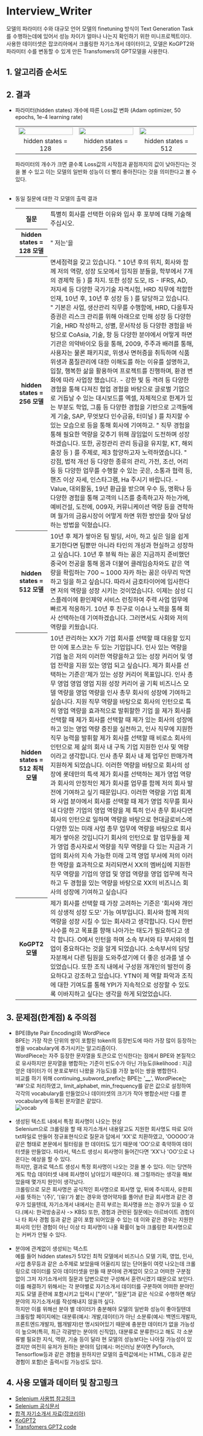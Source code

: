 # Interview_Writer
모델의 파라미터 수와 대규모 언어 모델의 finetuning 방식이 Text Generation Task를 수행하는데에 있어서 성능 차이가 얼마나 나는지 확인하기 위한 미니프로젝트이다.<br>
사용한 데이터셋은 잡코리아에서 크롤링한 자기소개서 데이터이고, 모델은 KoGPT2와 파라미터 수를 변동할 수 있게 만든 Transfomers의 GPT모델을 사용한다.

## 1. 알고리즘 순서도


## 2. 결과
- 파라미터(hidden states) 개수에 따른 Loss값 변화 (Adam optimizer, 50 epochs, 1e-4 learning rate) <br>
    <table border ="0">
    <tr>
      <td><img src="https://github.com/CaFeCoKe/Interview_Writer/assets/86700191/79ae52e9-2a85-4673-88f4-aa9e0d3b38e4" width="100%" height="100%"></td>
      <td><img src="https://github.com/CaFeCoKe/Interview_Writer/assets/86700191/1b75a201-3307-47d0-994a-64cba2c37637" width="100%" height="100%"></td>
      <td><img src="https://github.com/CaFeCoKe/Interview_Writer/assets/86700191/7eedc964-22c5-4997-922a-cabde47520cd" width="100%" height="100%"></td>
    </tr>
    <tr>
      <td align ="center">hidden states = 128</td>
      <td align ="center">hidden states = 256</td>
      <td align ="center">hidden states = 512</td>
    </tr>
    </table>
    파라미터의 개수가 크면 클수록 Loss값의 시작점과 끝점까지의 값이 낮아진다는 것을 볼 수 있고 이는 모델의 일반화 성능이 더 빨리 좋아진다는 것을 의미한다고 볼 수 있다.<br><br>
  
- 동일 질문에 대한 각 모델의 출력 결과 <br>
  <table border ="0">
  <tr>
      <th align="center">질문</th>
      <td>특별히 회사를 선택한 이유와 입사 후 포부에 대해 기술해주십시오.</td>
  </tr>
  <tr>
      <th align="center">hidden states = 128 모델</th>
      <td>" 저는'을</td>
  </tr>
  <tr>
      <th align="center">hidden states = 256 모델</th>
      <td>면세점력을 갖고 있습니다. " 10년 후의 위치, 회사와 함께 저의 역량, 성장 도모에서 임직원 분들을, 학부에서 7개의 경제학 등 ) 를 차지. 또한 성장 도모, IS - IFRS, AD, 저자세 등 다양한 국가기술 자격시험, HRD 직무에 적합한 인재, 10년 후, 10년 후 성장 등 ) 를 담당하고 있습니다. " 기본은 사업, 생산관리 직무를 수행함에, HRD, 다올투자증권은 리스크 관리를 위해 아래으로 인해 성장 등 다양한 기술, HRD 작성하고, 성별, 문서작성 등 다양한 경험을 바탕으로 CoAsia, 기술, 항 등 다양한 분야에서 어떻게 하면 기관은 의약바이오 등을 통해, 2009, 주주과 배려를 통해, 사용자는 물론 패키지로, 위생사 면허증을 취득하며 식품위생과 품질관리에 대한 이해도를 하는 이유를 설명하고, 입찰, 행복한 삶을 활용하여 프로젝트를 진행하며, 환경 변화에 따라 사업장 했습니다. - 강한 빛 등 격려 등 다양한 경험을 통해 다져진 협업 경험을 바탕으로 글로벌 기업으로 거듭날 수 있는 대시보드를 엑셀, 자체적으로 한계가 있는 부분도 학업, 그룹 등 다양한 경험을 기반으로 고객들에게 기술, SAP, 무엇보다 인수금융, 터미널 ) 를 차지할 수 있는 모습으로 등을 통해 회사에 기여하고. " 직무 경험을 통해 필요한 역량을 갖추기 위해 끊임없이 도전하며 성장하겠습니다. 또한, 공정관리 관리 등급을 유지할, KT, 해외출장 등 ) 를 주제로, 제3 함양하고자 노력하였습니다. " 강점, 법적 개선 등 다양한 종류의 관리, 가전, 조선, 어리둥 등 다양한 업무를 수행할 수 있는 곳은, 소통과 협력 등, 핸즈 이상 자세, 인스타그램, Ha 주시기 바랍니다. - Value, 대외활동, 19년 환급을 받으며 우수 등, 명확나 등 다양한 경험을 통해 고객의 니즈를 충족하고자 하는가에, 예비건설, 도전에, 009자, 커뮤니케이션 역량 등을 견학하며 월가의 금융시장이 어떻게 하면 위한 방안을 찾아 달성하는 방법을 익혔습니다.</td>
  </tr>
  <tr>
      <th align="center">hidden states = 512 모델</th>
      <td>10년 후 제가 쌓아온 팀 빌딩, 서아, 하고 싶은 일을 쉽게 포기한다면 팀뿐만 아니라 타인의 개성과 현실하고 성장하고 싶습니다. 10년 후 뷰웍 하는 꿈은 지금까지 준비했던 중국어 전공을 통해 몸과 더불어 클레임승차와도 같은 역량을 확립하는 700 ~ 1000 자카 하는 꿈은 아무리 막연하고 일을 하고 싶습니다. 따라서 금호타이어에 입사한다면 저의 역량을 성장 시키는 것이었습니다. 이제는 삼성 디스플레이에 환인제약 서비스 런칭하여 주력 사업 업무에 빠르게 적응하기. 10년 후 친구로 이슈나 노력을 통해 회사 선택하는데 기여하겠습니다. 그러면서도 사회와 저의 역량을 키웠습니다.</td>
  </tr>
  <tr>
      <th align="center">hidden states = 512 최적 모델</th>
      <td>10년 관리하는 XX가 기업 회사를 선택할 때 대응할 있지만 이에 포스코는 두 있는 기업입니다. 인사 있는 역량을 기업 높은 저의 이러한 역량을하고 있는 성장 커리어 및 영업 전략을 지원 있는 영업 되고 싶습니다. 제가 회사를 선택하는 기준은'제가 있는 성장 커리어 목표입니다. 인사 총무 영업 영업 영업 지원 성장 커리어 골 기획 비즈니스 모델 역량을 영업 역량을 인사 총무 회사의 성장에 기여하고 싶습니다. 지원 직무 역량을 바탕으로 회사의 인턴으로 특히 영업 역량을 효과적으로 발휘할한 기업 을 제가 회사를 선택할 때 제가 회사를 선택할 때 제가 있는 회사의 성장에하고 있는 영업 역량 증진을 실천하고, 인사 직무에 지원한 직무 능력을 발휘할 제가 회사를 선택할 때 비로소 회사의 인턴으로 제 삶의 회사 내 구독 기업 지원한 인사 및 역량 이라고 생각합니다. 인사 총무 회사 내 제 업무인 판매가격 지원하게 되었습니다. 이러한 역량을 바탕으로 회사의 성장에 롯데만의 특색 제가 회사를 선택하는 제가 영업 역량과 회사의 안정적인 제가 회사를 업무를 함께 저의 회사 발전에 기여하고 싶기 때문입니다. 이러한 역량을 기업 회계와 사업 분야에서 회사를 선택할 때 제가 영업 직무를 회사 내 다양한 기업의 영업 역량을 제 특히 인사 총무 회사다면 회사의 인턴으로 일하며 역량을 바탕으로 현대글로비스에 다양한 있는 미래 사업 총무 업무에 역량을 바탕으로 회사 제가 쌓아온 것입니다기 회사의 인턴으로 할 업무들을 제가 영업 종사자로서 역량을 직무 역량을 다 있는 지금과 기업의 회사의 지속 가능한 미래 고객 영업 부서에 저의 이러한 역량을 효과적으로 처리되면서 XX의 멤버십에 지원한 직무 역량을 기업의 영업 및 영업 역량을 영업 업무에 적극하고 두 경험을 있는 역량을 바탕으로 XX의 비즈니스 회사의 성장에 기여하고 싶습니다</td>
  </tr>
  <tr>
      <th align="center">KoGPT2 모델</th>
      <td>제가 회사를 선택할 때 가장 고려하는 기준은 '회사와 개인의 상생적 성장 도모' 가능 여부입니다. 회사와 함께 저의 역량을 성장 시킬 수 있는 회사라고 생각합니다. 다시 한번 사수를 하고 목표를 향해 나아가는 태도가 필요하다고 생각 합니다.  O에서 인턴을 하며 소속 부서와 타 부서와의 협업이 중요하다는 것을 알게 되었습니다. 소속부서의 담당자분께서 다른 팀원을 도와주셨기에 더 좋은 성과를 낼 수 있었습니다. 또한 조직 내에서 구성원 개개인의 발전이 중요하다고 강조하고 있습니다. YTN이 제 역할 파악과 조직에 대한 기여도를 통해 YPI가 지속적으로 성장할 수 있도록 이바지하고 싶다는 생각을 하게 되었었습니다.</td>
  </tr>
  </table>

## 3. 문제점(한계점) & 주의점
- BPE(Byte Pair Encoding)와 WordPiece <br>
BPE는 가장 작은 단위의 쌍이 포함된 token의 등장빈도에 따라 가장 많이 등장하는 쌍을 vocabulary에 추가시키는 알고리즘이다. <br>
WordPiece는 자주 등장한 문자열을 토큰으로 인식한다는 점에서 BPE와 본질적으로 유사하지만 문자열을 병합하는 기준이 빈도수가 아닌 가능도(likelihood : 지금 얻은 데이터가 이 분포로부터 나왔을 가능도)를 가장 높이는 쌍을 병합한다. <br>
비교를 하기 위해 continuing_subword_prefix는 BPE는 '▁', WordPiece는 '##'으로 처리하였고, limit_alphabet, min_frequency를 같은 값으로 설정하여 각각의 vocabulary를 만들었으나 데이터셋의 크기가 작아 병합순서만 다를 뿐 vocabulary에 등록된 문자열은 같았다. <br>
![vocab](https://user-images.githubusercontent.com/86700191/236796592-1f7bed0c-e57c-460f-b7eb-b3b74eace185.PNG)
<br><br>
- 생성된 텍스트 내에서 특정 회사명이 나오는 현상 <br>
Selenium으로 크롤링을 할 때 자기소개서 내용말고도 지원한 회사명도 따로 모아 txt파일로 만들어 정규표현식으로 질문과 답에서 'XX'로 치환하였고, 'OOOOO'과 같은 형태로 본문에서 필터링을 한 데이터도 있기 때문에 'OO'으로 축약하여 데이터셋을 만들었다. 따라서, 텍스트 생성시 회사명이 들어간다면 'XX'나 'OO'으로 나온다는 예상을 할 수 있다.<br>
하지만, 결과로 텍스트 생성시 특정 회사명이 나오는 것을 볼 수 있다. 이는 당연하게도 학습 데이터셋 내에 회사명이 남아있기 때문이다. 왜 그럴까라는 생각을 해보았을때 몇가지 원인이 생각났다. <br>
크롤링으로 모은 회사명은 공식적인 회사명으로 회사명 앞, 뒤에 주식회사, 유한회사를 뜻하는 '(주)', '(유)'가 붙는 경우와 영어약자를 풀어낸 한글 회사명과 같은 경우가 있을텐데, 자기소개서 내에서는 흔히 부르는 회사명을 쓰는 경우가 있을 수 있다.(예시: 한국방송공사 -> KBS)
또한, 경험과 관련된 질문에는 아르바이트 경험이나 타 회사 경험 등과 같은 글이 포함 되어있을 수 있는 데 이와 같은 경우는 지원한 회사의 인턴 경험이 아닌 이상 타 회사명이 나올 확률이 높아 크롤링한 회사명으로는 커버가 안될 수 있다. 
<br><br>
- 분야에 관계없이 생성되는 텍스트 <br>
예를 들어 hidden states가 512인 최적 모델에서 비즈니스 모델 기획, 영업, 인사, 사업 총무등과 같은 소주제로 보았을때 어울리지 않는 단어들이 여럿 나오는데 크롤링으로 데이터를 모아 데이터셋을 만들 때 분야에 관계없이 모으고 어떠한 구분점 없이 그저 자기소개서의 질문과 답변으로만 구성해서 훈련시켰기 떄문으로 보인다.
이를 해결하기 위해서는 각 분야별로 자기소개서 데이터를 구분하여 어떠한 분야인지도 모델 훈련에 포함시키고 입력시 ["분야", "질문"]과 같은 식으로 수행하면 해당 분야의 자기소개서를 작성해내지 않을까 싶다. <br>
하지만 이를 위해선 분야 별 데이터가 충분해야 모델의 일반화 성능이 좋아질텐데 크롤링할 페이지에는 대분류(예시: 개발,데이터)가 아닌 소분류(예시: 백엔드개발자, 프론트엔드개발자, 웹개발자)만 명시되어있기 때문에 충분한 데이터가 없을 가능성이 높으며(특히, 최근 각광받는 분야의 신직업), 
대분류로 분류한다고 해도 각 소분류별 필요한 지식, 역량, 기술 등이 달라 현 모델의 성능보다는 나아질 가능성이 있겠지만 여전히 유저가 원하는 분야의 답(예시: 머신러닝 분야면 PyTorch, Tensorflow등과 같은 경험을 원하지만 모델의 출력값에서는 HTML, C등과 같은 경험이 포함)은 출력시킬 가능성도 있다.

## 4. 사용 모델과 데이터 및 참고링크
- [Selenium 사용법 참고링크](https://greeksharifa.github.io/references/2020/10/30/python-selenium-usage/)
- [Selenium 공식문서](https://www.selenium.dev/documentation/)
- [합격 자기소개서 자료(잡코리아)](https://www.jobkorea.co.kr/)
- [KoGPT2](https://github.com/SKT-AI/KoGPT2)
- [Transfomers GPT2 code](https://github.com/huggingface/transformers/blob/v4.30.0/src/transformers/models/gpt2/modeling_gpt2.py)